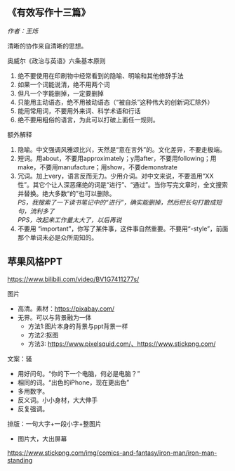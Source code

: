 ## 《有效写作十三篇》
*作者：王烁*  


清晰的协作来自清晰的思想。

奥威尔《政治与英语》六条基本原则
1. 绝不要使用在印刷物中经常看到的隐喻、明喻和其他修辞手法
2. 如果一个词能说清，绝不用两个词
3. 但凡一个字能删掉，一定要删掉
4. 只能用主动语态，绝不用被动语态（“被自杀”这种伟大的创新词汇除外）
5. 能用常用词，不要用外来词、科学术语和行话
6. 绝不要用粗俗的语言，为此可以打破上面任一规则。


额外解释
1. 隐喻。中文强调风雅颂比兴，天然是“意在言外”的。文化差异，不要走极端。
2. 短词。用about，不要用approximately；y用after，不要用following；用make，不要用manufacture；用show，不要demonstrate
3. 冗词。加上very，语言反而无力。少用介词。对中文来说，不要滥用“XX性”。其它个让人深恶痛绝的词是“进行”、“通过”。当你写完文章时，全文搜索并替换。绝大多数“的”也可以删除。  
*PS，我搜索了一下读书笔记中的“进行”，确实能删掉，然后把长句打散成短句，流利多了*  
*PPS，改起来工作量太大了，以后再说*  
4. 不要用 “important”，你写了某件事，这件事自然重要。不要用“-style”，前面那个单词未必是众所周知的。


## 苹果风格PPT

https://www.bilibili.com/video/BV1G7411277s/


图片
- 高清。素材：https://pixabay.com/
- 无界。可以与背景融为一体
    - 方法1:图片本身的背景与ppt背景一样
    - 方法2:抠图
    - 方法3: https://www.pixelsquid.com/、https://www.stickpng.com/


文案：骚
- 用好问句。“你的下一个电脑，何必是电脑？”
- 相同的词。“出色的iPhone，现在更出色”
- 多用数字。
- 反义词。小小身材，大大伸手
- 反复强调。


排版：一句大字+一段小字+整图片
- 图片大，大出屏幕



https://www.stickpng.com/img/comics-and-fantasy/iron-man/iron-man-standing





